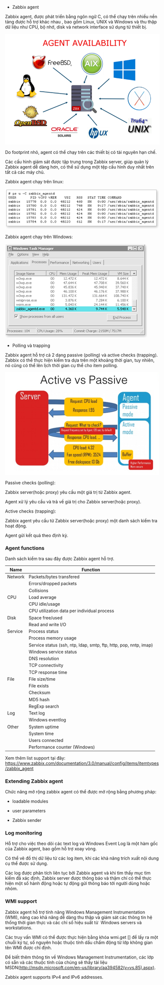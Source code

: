 * Zabbix agent

Zabbix agent, được phát triển bằng ngôn ngữ C, có thể chạy trên nhiều nền tảng được hỗ trợ khác nhau , bao gồm Linux, UNIX và Windows và thu thập dữ liệu như CPU, bộ nhớ, disk và network interface sử dụng từ thiết bị.

<img src="/img/3.png">

Do footprint nhỏ, agent có thể chạy trên các thiết bị có tài nguyên hạn chế.

Các cấu hình giám sát được tập trung trong Zabbix server, giúp quản lý Zabbix agent dễ dàng hơn, có thể sử dụng một tệp cấu hình duy nhất trên tất cả các máy chủ.

Zabbix agent chạy trên linux:

<img src="/img/4.png">

Zabbix agent chạy trên Windows:

<img src="/img/5.png">

* Polling và trapping

Zabbix agent hỗ trợ cả 2 dạng  passive (polling) và active checks (trapping). Zabbix có thể thực hiện kiểm tra dựa trên một khoảng thời gian, tuy nhiên, nó cũng có thể lên lịch thời gian cụ thể cho item polling.

<img src="/img/6.png">

Passive checks (polling):

Zabbix server(hoặc proxy) yêu cầu một giá trị từ Zabbix agent.

Agent xử lý yêu cầu và trả về giá trị cho Zabbix server(hoặc proxy).

Active checks (trapping):

Zabbix agent yêu cầu từ Zabbix server(hoặc proxy) một danh sách kiểm tra hoạt động.

Agent gửi kết quả theo định kỳ.

### Agent functions

Danh sách kiểm tra sau đây được Zabbix agent hỗ trợ.

|Name              |Function             |
|------------------|---------------------|
|Network|Packets/bytes transfered|
|		| Errors/dropped packets|
|		| Collisions|
|CPU|Load average|
|		|CPU idle/usage|
|		|CPU utilization data per individual process|
|Disk|Space free/used|
|		|Read and write I/O|
|Service|Process status|
|		|Process memory usage|
|		|Service status (ssh, ntp, ldap, smtp, ftp, http, pop, nntp, imap)|
|		|Windows service status|
|		|DNS resolution|
|		|TCP connectivity|
|		|TCP response time|	
|File|File size/time|
||File exists|
||Checksum|
||MD5 hash|
||RegExp search|	
|Log|Text log|
||Windows eventlog|
|Other|System uptime|
||System time|
||Users connected|
||Performance counter (Windows)|	

Xem thêm list support tại đây: https://www.zabbix.com/documentation/3.0/manual/config/items/itemtypes/zabbix_agent

### Extending Zabbix agent

Chức năng mở rộng zabbix agent có thể được mở rộng bằng phương pháp:

* loadable modules

* user parameters

* Zabbix sender 

### Log monitoring

Hỗ trợ cho việc theo dõi các text log và Windows Event Log là một hàm gốc của Zabbix agent, bao gồm hỗ trợ xoay vòng.

Có thể vẽ đồ thị dữ liệu từ các log item, khi các khả năng trích xuất nội dung cụ thể được sử dụng.

Các log được phân tích liên tục bởi Zabbix agent và khi tìm thấy mục tìm kiếm đã xác định, Zabbix server được thông báo và thậm chí có thể thực hiện một số hành động hoặc tự động gửi thông báo tới người dùng hoặc nhóm.

### WMI support

Zabbix agent hỗ trợ tính năng Windows Management Instrumentation (WMI), nâng cao khả năng dễ dàng thu thập và giám sát các thông tin hệ thống thời gian thực và các chỉ số hiệu suất từ ​​ Windows servers và workstations.

Các truy vấn WMI có thể được thực hiện bằng khóa wmi.get [] để lấy ra một chuỗi ký tự, số nguyên hoặc thuộc tính dấu chấm động từ lớp không gian tên WMI được chỉ định.

Để biết thêm thông tin về Windows Management Instrumentation, các lớp có sẵn và các thuộc tính của chúng sẽ thấy tài liệu MSDN(http://msdn.microsoft.com/en-us/library/aa394582(v=vs.85).aspx).

Zabbix agent supports IPv4 and IPv6 addresses.









































































